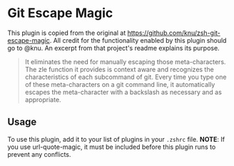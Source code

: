 # Git Escape Magic
This plugin is copied from the original at
<https://github.com/knu/zsh-git-escape-magic>. All credit for the
functionality enabled by this plugin should go to @knu.
An excerpt from that project's readme explains its purpose.
> It eliminates the need for manually escaping those meta-characters. The zle function it provides is context aware and recognizes the characteristics of each subcommand of git. Every time you type one of these meta-characters on a git command line, it automatically escapes the meta-character with a backslash as necessary and as appropriate.
## Usage
To use this plugin, add it to your list of plugins in your `.zshrc` file.
**NOTE**: If you use url-quote-magic, it must be included before this
plugin runs to prevent any conflicts.
